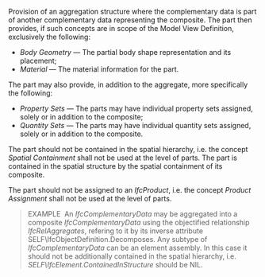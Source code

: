 Provision of an aggregation structure where the complementary data is part of another complementary data representing the composite. The part then provides, if such concepts are in scope of the Model View Definition, exclusively the following:

* _Body Geometry_ &mdash; The partial body shape representation and its placement;
* _Material_ &mdash; The material information for the part.

The part may also provide, in addition to the aggregate, more specifically the following:

* _Property Sets_ &mdash; The parts may have individual property sets assigned, solely or in addition to the composite;
* _Quantity Sets_ &mdash; The parts may have individual quantity sets assigned, solely or in addition to the composite.

The part should not be contained in the spatial hierarchy, i.e. the concept _Spatial Containment_ shall not be used at the level of parts. The part is contained in the spatial structure by the spatial containment of its composite.

The part should not be assigned to an _IfcProduct_, i.e. the concept _Product Assignment_ shall not be used at the level of parts.

> EXAMPLE&nbsp; An _IfcComplementaryData_ may be aggregated into a composite _IfcComplementaryData_ using the objectified relationship _IfcRelAggregates_, refering to it by its inverse attribute SELF\IfcObjectDefinition.Decomposes. Any subtype of _IfcComplementaryData_ can be an element assembly. In this case it should not be additionally contained in the spatial hierarchy, i.e. _SELF\IfcElement.ContainedInStructure_ should be NIL.
